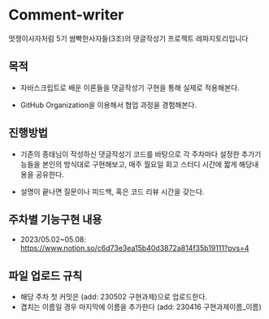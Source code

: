# Comment-writer
멋쟁이사자처럼 5기 쌈빡한사자들(3조)의 댓글작성기 프로젝트 레파지토리입니다

## 목적
* 자바스크립트로 배운 이론들을 댓글작성기 구현을 통해 실제로 적용해본다.

* GitHub Organization을 이용해서 협업 과정을 경험해본다.

## 진행방법
- 기존의 종태님이 작성하신 댓글작성기 코드를 바탕으로 각 주차마다 설정한 추가기능들을 본인의 방식대로 구현해보고, 
   매주 월요일 회고 스터디 시간에 짧게 해당내용을 공유한다.

- 설명이 끝나면 질문이나 피드백, 혹은 코드 리뷰 시간을 갖는다.

## 주차별 기능구현 내용

- 2023/05.02~05.08: https://www.notion.so/c6d73e3ea15b40d3872a814f35b19111?pvs=4 

## 파일 업로드 규칙

 - 해당 주차 첫 커밋은 (add: 230502 구현과제)으로 업로드한다.
 - 겹치는 이름일 경우 마지막에 이름을 추가한다 (add: 230416 구현과제이름_이름)





